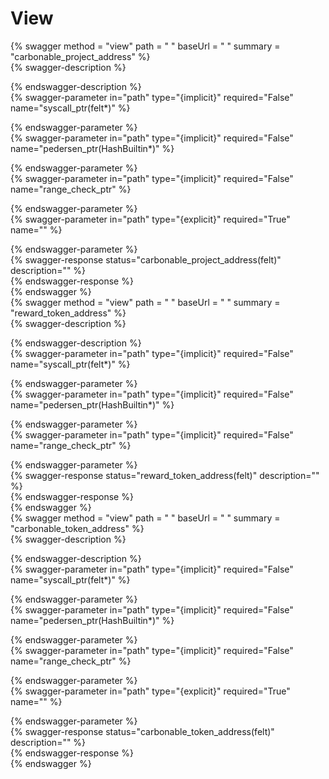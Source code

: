 
View
====
  
{% swagger method = "view" path = " " baseUrl = " " summary = "carbonable_project_address" %}  
{% swagger-description %}  
  
{% endswagger-description %}  
{% swagger-parameter in="path" type="{implicit}" required="False" name="syscall_ptr(felt*)" %}  
  
{% endswagger-parameter %}  
{% swagger-parameter in="path" type="{implicit}" required="False" name="pedersen_ptr(HashBuiltin*)" %}  
  
{% endswagger-parameter %}  
{% swagger-parameter in="path" type="{implicit}" required="False" name="range_check_ptr" %}  
  
{% endswagger-parameter %}  
{% swagger-parameter in="path" type="{explicit}" required="True" name="" %}  
  
{% endswagger-parameter %}  
{% swagger-response status="carbonable_project_address(felt)" description="" %}  
{% endswagger-response %}  
{% endswagger %}  
{% swagger method = "view" path = " " baseUrl = " " summary = "reward_token_address" %}  
{% swagger-description %}  
  
{% endswagger-description %}  
{% swagger-parameter in="path" type="{implicit}" required="False" name="syscall_ptr(felt*)" %}  
  
{% endswagger-parameter %}  
{% swagger-parameter in="path" type="{implicit}" required="False" name="pedersen_ptr(HashBuiltin*)" %}  
  
{% endswagger-parameter %}  
{% swagger-parameter in="path" type="{implicit}" required="False" name="range_check_ptr" %}  
  
{% endswagger-parameter %}  
{% swagger-response status="reward_token_address(felt)" description="" %}  
{% endswagger-response %}  
{% endswagger %}  
{% swagger method = "view" path = " " baseUrl = " " summary = "carbonable_token_address" %}  
{% swagger-description %}  
  
{% endswagger-description %}  
{% swagger-parameter in="path" type="{implicit}" required="False" name="syscall_ptr(felt*)" %}  
  
{% endswagger-parameter %}  
{% swagger-parameter in="path" type="{implicit}" required="False" name="pedersen_ptr(HashBuiltin*)" %}  
  
{% endswagger-parameter %}  
{% swagger-parameter in="path" type="{implicit}" required="False" name="range_check_ptr" %}  
  
{% endswagger-parameter %}  
{% swagger-parameter in="path" type="{explicit}" required="True" name="" %}  
  
{% endswagger-parameter %}  
{% swagger-response status="carbonable_token_address(felt)" description="" %}  
{% endswagger-response %}  
{% endswagger %}